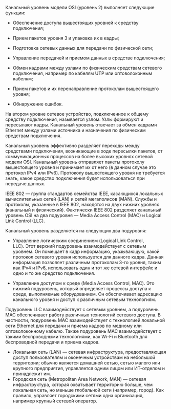 Канальный уровень модели OSI (уровень 2) выполняет следующие функции:

- Обеспечение доступа вышестоящих уровней к средству подключения;

- Прием пакетов уровня 3 и упаковка их в кадры;

- Подготовка сетевых данных для передачи по физической сети;

- Управление передачей и приемом данных в средстве подключения;

- Обмен кадрами между узлами по физическим средствам сетевого подключения, например по кабелям UTP или оптоволоконным кабелям;

- Прием пакетов и их перенаправление протоколам вышестоящего уровня;

- Обнаружение ошибок.

На втором уровне сетевое устройство, подключенное к общему средству подключения, называется узлом. Узлы формируют и пересылают кадры. Канальный уровень отвечает за обмен кадрами Ethernet между узлами источника и назначения по физическим средствам подключения.

Канальный уровень эффективно разделяет переходы между средствами подключения, возникающие в ходе пересылки пакетов, от коммуникационных процессов на более высоких уровнях сетевой модели OSI. Канальный уровень отправляет пакеты протоколу вышестоящего уровня и принимает их от него (в данном случае это протокол IPv4 или IPv6). Протоколу вышестоящего уровня не требуется знать, какое средство подключения будет использоваться при передаче данных.

IEEE 802 — группа стандартов семейства IEEE, касающихся локальных вычислительных сетей (LAN) и сетей мегаполисов (MAN). Службы и протоколы, указанные в IEEE 802, находятся на двух нижних уровнях (канальный и физический). Фактически IEEE 802 разделяет канальный уровень OSI на два подуровня — Media Access Control (MAC) и Logical Link Control (LLC).

Канальный уровень разделяется на следующих два подуровня:

- Управление логическим соединением (Logical Link Control, LLC). Этот верхний подуровень взаимодействует с сетевым уровнем. Он помещает в кадр информацию, указывающую, какой протокол сетевого уровня используется для данного кадра. Данная информация позволяет различным протоколам 3-го уровня, таким как IPv4 и IPv6, использовать один и тот же сетевой интерфейс и одно и то же средство подключения.

- Управление доступом к среде (Media Access Control, MAC). Это нижний подуровень, который определяет процессы доступа к среде, выполняемые оборудованием. Он обеспечивает адресацию канального уровня и доступ к различным сетевым технологиям.

Подуровень LLC взаимодействует с сетевым уровнем, а подуровень MAC обеспечивает работу различных технологий сетевого доступа. В частности, подуровень MAC взаимодействует с технологией локальной сети Ethernet для передачи и приема кадров по медному или оптоволоконному кабелю. Также подуровень MAC взаимодействует с такими беспроводными технологиями, как Wi-Fi и Bluetooth для беспроводной передачи и приема кадров.

- Локальная сеть (LAN) — сетевая инфраструктура, предоставляющая доступ пользователям и оконечным устройствам на небольшой территории; обычно является домашней сетью, сетью малого или крупного предприятия, управляется одним лицом или ИТ-отделом и принадлежит им.
- Городская сеть (Metropolitan Area Network, MAN) — сетевая инфраструктура, которая охватывает территорию больше, чем локальная сеть, но меньше глобальной сети (например, город). Как правило, управляет городскими сетями одна организация, например крупный сетевой оператор.